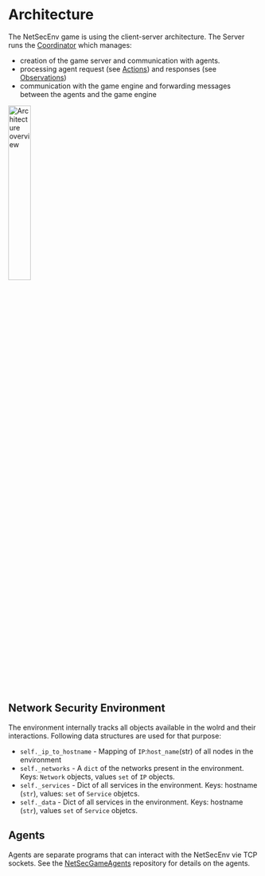 # Architecture

The NetSecEnv game is using the client-server architecture. The Server runs the [Coordinator](/docs/Coordinator.md) which manages:
 - creation of the game server and communication with agents.
 - processing agent request (see [Actions](/docs/Components.md)) and responses (see [Observations](/docs/Components.md))
 - communication with the game engine and forwarding messages between the agents and the game engine

<img src="/docs/figures/architecture_diagram.jpg" alt="Architecture overview" width="30%"/>

 ## Network Security Environment
The environment internally tracks all objects available in the wolrd and their interactions. Following data structures are used for that purpose:
- `self._ip_to_hostname` - Mapping of `IP`:`host_name`(str) of all nodes in the environment
- `self._networks` - A `dict` of the networks present in the environment. Keys: `Network` objects, values `set` of `IP` objects.
- `self._services` - Dict of all services in the environment. Keys: hostname (`str`), values: `set` of `Service` objetcs.
- `self._data` - Dict of all services in the environment. Keys: hostname (`str`), values `set` of `Service` objetcs.

 
 
 ## Agents
 Agents are separate programs that can interact with the NetSecEnv vie TCP sockets. See the [NetSecGameAgents](/NetSecGameAgents) repository for details on the agents.
